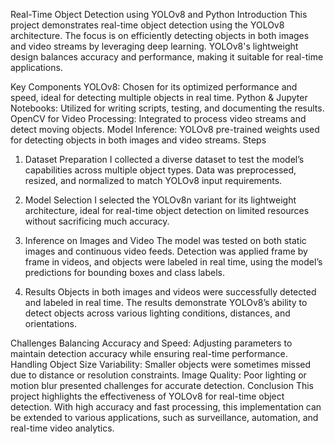 Real-Time Object Detection using YOLOv8 and Python
Introduction
This project demonstrates real-time object detection using the YOLOv8 architecture. The focus is on efficiently detecting objects in both images and video streams by leveraging deep learning. YOLOv8's lightweight design balances accuracy and performance, making it suitable for real-time applications.

Key Components
YOLOv8: Chosen for its optimized performance and speed, ideal for detecting multiple objects in real time.
Python & Jupyter Notebooks: Utilized for writing scripts, testing, and documenting the results.
OpenCV for Video Processing: Integrated to process video streams and detect moving objects.
Model Inference: YOLOv8 pre-trained weights used for detecting objects in both images and video streams.
Steps
1. Dataset Preparation
I collected a diverse dataset to test the model’s capabilities across multiple object types. Data was preprocessed, resized, and normalized to match YOLOv8 input requirements.

2. Model Selection
I selected the YOLOv8n variant for its lightweight architecture, ideal for real-time object detection on limited resources without sacrificing much accuracy.

3. Inference on Images and Video
The model was tested on both static images and continuous video feeds. Detection was applied frame by frame in videos, and objects were labeled in real time, using the model’s predictions for bounding boxes and class labels.

4. Results
Objects in both images and videos were successfully detected and labeled in real time. The results demonstrate YOLOv8’s ability to detect objects across various lighting conditions, distances, and orientations.

Challenges
Balancing Accuracy and Speed: Adjusting parameters to maintain detection accuracy while ensuring real-time performance.
Handling Object Size Variability: Smaller objects were sometimes missed due to distance or resolution constraints.
Image Quality: Poor lighting or motion blur presented challenges for accurate detection.
Conclusion
This project highlights the effectiveness of YOLOv8 for real-time object detection. With high accuracy and fast processing, this implementation can be extended to various applications, such as surveillance, automation, and real-time video analytics.
